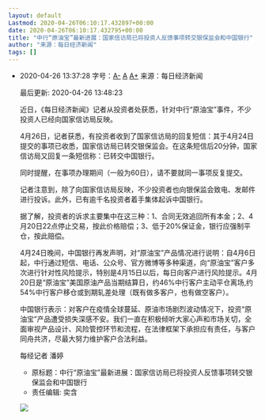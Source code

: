 ```yaml
---
layout: default
Lastmod: 2020-04-26T06:10:17.432897+00:00
date: 2020-04-26T06:10:17.432795+00:00
title: "中行“原油宝”最新进展：国家信访局已将投资人反馈事项转交银保监会和中国银行"
author: "来源：每日经济新闻"
tags: []
---
```


*   2020-04-26 13:37:28 字号：[A-](javascript:void(0);) [A](javascript:void(0);) [A+](javascript:void(0);) 来源：每日经济新闻
    
    最后更新: 2020-04-26 13:48:23
    
    近日，《每日经济新闻》记者从投资者处获悉，针对中行“原油宝”事件，不少投资人已经向国家信访局反映。
    
    4月26日，记者获悉，有投资者收到了国家信访局的回复短信：其于4月24日提交的事项已收悉，国家信访局已转交银保监会。在这条短信后20分钟，国家信访局又回复一条短信称：已转交中国银行。
    
    同时提醒，在事项办理期间（一般为60日），请不要就同一事项反复提交。
    
    记者注意到，除了向国家信访局反映，不少投资者也向银保监会致电、发邮件进行投诉。此外，已有逾千名投资者着手集体起诉中国银行。
    
    据了解，投资者的诉求主要集中在这三种：1、合同无效追回所有本金；2、4月20日22点停止交易，按此价格赔偿；3、低于20%保证金，银行应强制平仓，按此赔偿。
    
    4月24日晚间，中国银行再发声明，对“原油宝”产品情况进行说明：自4月6日起，中行通过短信、电话、公众号、官方微博等多种渠道，向“原油宝”客户多次进行针对性风险提示，特别是4月15日以后，每日向客户进行风险提示。4月20日是“原油宝”美国原油产品当期结算日，约46%中行客户主动平仓离场,约54%中行客户移仓或到期轧差处理（既有做多客户，也有做空客户）。
    
    中国银行表示：对客户在疫情全球蔓延、原油市场剧烈波动情况下，投资“原油宝”产品遭受损失深感不安。我们一直在积极倾听大家心声和市场关切，全面审视产品设计、风险管控环节和流程，在法律框架下承担应有责任，与客户同舟共济，尽最大努力维护客户合法利益。
    
    每经记者 潘婷
    
    *   原标题：中行“原油宝”最新进展：国家信访局已将投资人反馈事项转交银保监会和中国银行
    *   责任编辑: 奕含 
    
    [![](https://images.weserv.nl/?url=https%3A//i.guancha.cn/product/20200403103831932.png)](https://member.guancha.cn/gw-gift/index)

